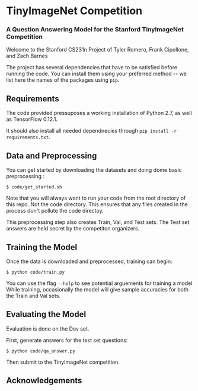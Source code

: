 # TinyImageNet Competition

### A Question Answering Model for the Stanford TinyImageNet Competition
Welcome to the Stanford CS231n Project of Tyler Romero, Frank Cipollone, and Zach Barnes

The project has several dependencies that have to be satisfied before running the code. You can install them using your preferred method -- we list here the names of the packages using `pip`.

## Requirements
The code provided pressuposes a working installation of Python 2.7, as well as TensorFlow 0.12.1.

It should also install all needed dependnecies through
`pip install -r requirements.txt`.

## Data and Preprocessing

You can get started by downloading the datasets and doing dome basic preprocessing :

`$ code/get_started.sh`

Note that you will always want to run your code from the root directory of this repo. Not the code directory.
This ensures that any files created in the process don't pollute the code directoy.

This preprocessing step also creates Train, Val, and Test sets. The Test set answers are held secret by the competiton organizers.

## Training the Model

Once the data is downloaded and preprocessed, training can begin:

`$ python code/train.py`

You can use the flag `--help` to see potential arguements for training a model
While training, occasionally the model will give sample accuracies for both the Train and Val sets.

## Evaluating the Model

Evaluation is done on the Dev set.

First, generate answers for the test set questions:

`$ python code/qa_answer.py`

Then submit to the TinyImageNet competition.

## Acknowledgements






